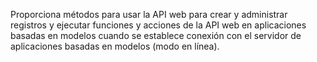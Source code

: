 Proporciona métodos para usar la API web para crear y administrar registros y ejecutar funciones y acciones de la API web en aplicaciones basadas en modelos cuando se establece conexión con el servidor de aplicaciones basadas en modelos (modo en línea). 